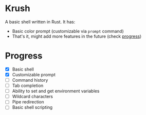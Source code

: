 # Krush
A basic shell written in Rust. It has:
- Basic color prompt (customizable via `prompt` command)
- That's it, might add more features in the future (check [progress](#progress))
# Progress
- [X] Basic shell
- [X] Customizable prompt
- [ ] Command history
- [ ] Tab completion
- [ ] Ability to set and get environment variables
- [ ] Wildcard characters
- [ ] Pipe redirection
- [ ] Basic shell scripting
